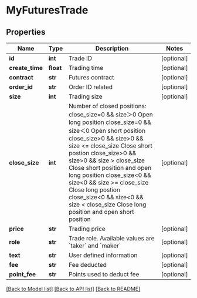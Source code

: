# MyFuturesTrade

## Properties
Name | Type | Description | Notes
------------ | ------------- | ------------- | -------------
**id** | **int** | Trade ID | [optional] 
**create_time** | **float** | Trading time | [optional] 
**contract** | **str** | Futures contract | [optional] 
**order_id** | **str** | Order ID related | [optional] 
**size** | **int** | Trading size | [optional] 
**close_size** | **int** | Number of closed positions:  close_size&#x3D;0 &amp;&amp; size＞0       Open long position close_size&#x3D;0 &amp;&amp; size＜0       Open short position close_size&gt;0 &amp;&amp; size&gt;0 &amp;&amp; size &lt;&#x3D; close_size Close short postion close_size&gt;0 &amp;&amp; size&gt;0 &amp;&amp; size &gt; close_size Close short position and open long position close_size&lt;0 &amp;&amp; size&lt;0 &amp;&amp; size &gt;&#x3D; close_size Close long postion close_size&lt;0 &amp;&amp; size&lt;0 &amp;&amp; size &lt; close_size Close long position and open short position | [optional] 
**price** | **str** | Trading price | [optional] 
**role** | **str** | Trade role. Available values are &#x60;taker&#x60; and &#x60;maker&#x60; | [optional] 
**text** | **str** | User defined information | [optional] 
**fee** | **str** | Fee deducted | [optional] 
**point_fee** | **str** | Points used to deduct fee | [optional] 

[[Back to Model list]](../README.md#documentation-for-models) [[Back to API list]](../README.md#documentation-for-api-endpoints) [[Back to README]](../README.md)


